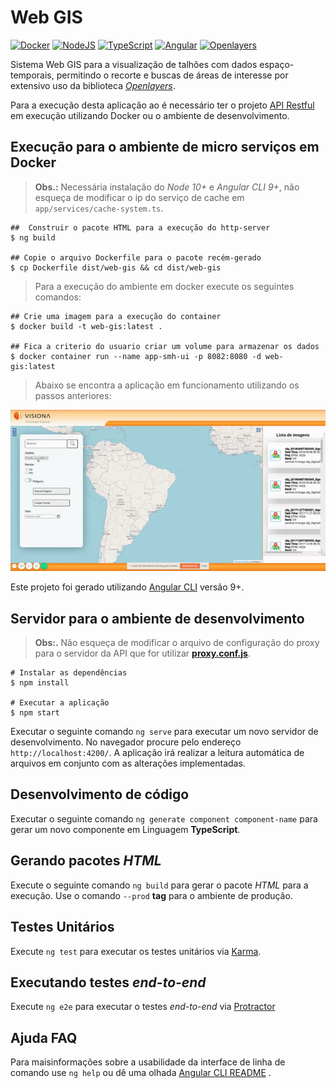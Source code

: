 # Web GIS

[![Docker](https://img.shields.io/badge/docker-latest-green)](https://www.docker.com/)
[![NodeJS](https://img.shields.io/badge/node-12-green)](https://nodejs.org/en/)
[![TypeScript](https://img.shields.io/badge/typescript-latest-green)](https://www.typescriptlang.org/)
[![Angular](https://img.shields.io/badge/angular-7.2.2-green)](https://angular.io/)
[![Openlayers](https://img.shields.io/badge/openlayers-6.3.1-green)](https://openlayers.org/)

Sistema Web GIS para a visualização de talhões com dados espaço-temporais, permitindo o recorte e buscas de áreas de interesse por extensivo uso da biblioteca [*Openlayers*](https://openlayers.org/).

Para a execução desta aplicação ao é necessário ter o projeto [API Restful](https://github.com/ProjetoIntegradorADSFatec/api-restful) em execução utilizando Docker ou o ambiente de desenvolvimento.

## Execução para o ambiente de micro serviços em Docker
> **Obs.:** Necessária instalação do *Node 10+* e *Angular CLI 9+*, não esqueça de modificar o ip do serviço de cache em `app/services/cache-system.ts`.

```
##  Construir o pacote HTML para a execução do http-server
$ ng build

## Copie o arquivo Dockerfile para o pacote recém-gerado
$ cp Dockerfile dist/web-gis && cd dist/web-gis
```

> Para a execução do ambiente em docker execute os seguintes comandos:
```
## Crie uma imagem para a execução do container
$ docker build -t web-gis:latest .

## Fica a criterio do usuario criar um volume para armazenar os dados
$ docker container run --name app-smh-ui -p 8082:8080 -d web-gis:latest
```

> Abaixo se encontra a aplicação em funcionamento utilizando os passos anteriores:

<p align = "center">
  <img src = "./docs/assets/web-gis.gif">
</p>

Este projeto foi gerado utilizando [Angular CLI](https://github.com/angular/angular-cli) versão 9+.

## Servidor para o ambiente de desenvolvimento

> **Obs:.** Não esqueça de modificar o arquivo de configuração do proxy para o servidor da API que for utilizar **[proxy.conf.js](./proxy.conf.js)**.

~~~shell
# Instalar as dependências
$ npm install

# Executar a aplicação
$ npm start
~~~

Executar o seguinte comando `ng serve` para executar um novo servidor de desenvolvimento. No navegador procure pelo endereço `http://localhost:4200/`. A aplicação irá realizar a leitura automática de arquivos em conjunto com as alterações implementadas.

## Desenvolvimento de código

Executar o seguinte comando `ng generate component component-name` para gerar um novo componente em Linguagem **TypeScript**.

## Gerando pacotes *HTML*

Execute o seguinte comando `ng build` para gerar o pacote *HTML* para a execução. Use o comando `--prod` **tag** para o ambiente de produção.

## Testes Unitários

Execute `ng test` para executar os testes unitários via [Karma](https://karma-runner.github.io).

## Executando testes *end-to-end*

Execute `ng e2e` para executar o testes *end-to-end* via [Protractor](http://www.protractortest.org/)

## Ajuda FAQ

Para maisinformações sobre a usabilidade da interface de linha de comando use `ng help` ou dê uma olhada [Angular CLI README](https://github.com/angular/angular-cli/blob/master/README.md) .
